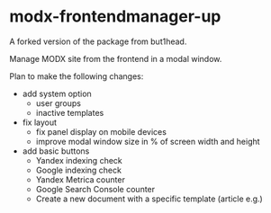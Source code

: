 # modx-frontendmanager-up

A forked version of the package from but1head. 

Manage MODX site from the frontend in a modal window. 

Plan to make the following changes:

- add system option
  - user groups
  - inactive templates
- fix layout
  - fix panel display on mobile devices
  - improve modal window size in % of screen width and height
- add basic buttons
  - Yandex indexing check
  - Google indexing check
  - Yandex Metrica counter
  - Google Search Console counter
  - Create a new document with a specific template (article e.g.)
